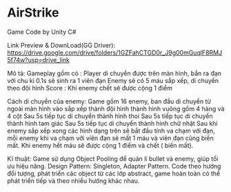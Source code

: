 # AirStrike
Game Code by Unity C#

Link Preview & DownLoad(GG Driver): https://drive.google.com/drive/folders/1GZFahCTGD0r_J9g00mGuqlF8RMJ5f74w?usp=drive_link

Mô tả: 
 Gameplay gồm có :
 Player di chuyển được trên màn hình, bắn ra đạn với chu kì 0.1s sẽ sinh ra 1 viên đạn
 Enemy sẽ có 5 máu sắp xếp, di chuyển theo đội hình
 Score : Khi enemy chết sẽ được cộng 1 điểm

 Cách di chuyển của enemy:
 Game gồm 16 enemy, ban đầu di chuyển từ ngoài màn hình vào sắp xếp thành đội hình thành hình vuông gồm 4 hàng và 4 cột
 Sau 5s tiếp tục di chuyển thành hình thoi
 Sau 5s tiếp tục di chuyển thành hình tam giác
 Sau 5s tiếp tục di chuyển thành hình chữ nhật
 Sau khi enemy sắp xếp xong các hình dạng trên sẽ bắt đầu tính va chạm với đạn, mỗi enemy khi va chạm với viên đạn sẽ mất 1 máu và viên đạn cũng biến mất. Khi enemy hết máu sẽ được cộng 1 điểm và chết ( biến mất). 

Kĩ thuật:
 Game sử dụng Object Pooling để quản lí bullet và enemy, giúp tối ưu hiệu năng.
 Design Pattern: Singleton, Adapter Pattern.
 Code theo hướng đối tượng, phát triển các object từ các lớp abstract, game hoàn toàn có thể phát triển tiếp và theo nhiều hướng khác nhau.
